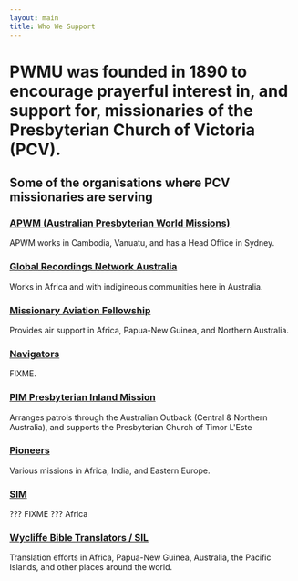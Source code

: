 ```yaml
---
layout: main
title: Who We Support
---
```


# PWMU was founded in 1890 to encourage prayerful interest in, and support for, missionaries of the Presbyterian Church of Victoria (PCV).

## Some of the organisations where PCV missionaries are serving

### [APWM (Australian Presbyterian World Missions)](http://www.apwm.org.au)

APWM works in Cambodia, Vanuatu, and has a Head Office in Sydney.

### [Global Recordings Network Australia](http://www.globalrecordings.net/en/au)

Works in Africa and with indigineous communities here in Australia.

### [Missionary Aviation Fellowship](http://www.maf.org.au)
Provides air support in Africa, Papua-New Guinea, and Northern Australia.

### [Navigators](https://www.navigators.org.au/)

FIXME.

### [PIM Presbyterian Inland Mission](http://www.pim.org.au/)
Arranges patrols through the Australian Outback (Central & Northern Australia), and supports the Presbyterian Church of Timor L'Este

### [Pioneers](http://www.pioneers.org.au)
Various missions in Africa, India, and Eastern Europe.

### [SIM](http://www.sim.org.au)
??? FIXME ??? Africa

### [Wycliffe Bible Translators / SIL](http://www.wycliffe.org.au)
Translation efforts in Africa, Papua-New Guinea, Australia, the Pacific Islands, and other places around the world.
